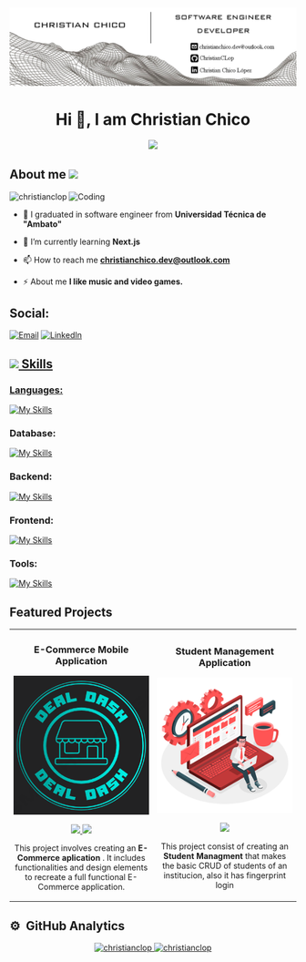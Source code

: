 [![MasterHead](Image.png)](Image.png)
<h1 align="center">Hi 👋, I am Christian Chico</h1>
<p align="center">
  <a href="https://git.io/typing-svg"><img src="https://readme-typing-svg.demolab.com?font=Time+New+Roman&color=515776&size=25&center=true&vCenter=true&width=600&height=100&lines=I+am+an+Software+Engineer;Junior+Developer;Web+Developer"></a>
</p>

## **About me** <picture><img src = "https://cdn.hashnode.com/res/hashnode/image/upload/v1709470801641/e9136368-41c7-433c-aa6f-89ca17b175bf.gif?w=256&h=256&fit=crop&crop=entropy&auto=format,compress&gif-q=60&format=webm" width = 50px></picture>
<img align="right" alt="Coding" width="400" src="https://cdna.artstation.com/p/assets/images/images/028/102/058/original/pixel-jeff-matrix-s.gif?1593487263">

<p align="left"> <img src="https://komarev.com/ghpvc/?username=christianclop&label=Profile%20views&color=0e75b6&style=flat" alt="christianclop" /> </p>

- 🔭 I graduated in software engineer from **Universidad Técnica de "Ambato"**

- 🌱 I’m currently learning **Next.js**

- 📫 How to reach me **christianchico.dev@outlook.com**

- ⚡ About me **I like music and video games.**

## Social:
<a href="mailto:christianchico.dev@outlook.com"><img alt="Email" src="https://img.shields.io/badge/Microsoft_Outlook-christianchico.dev@outlook.com-blue?style=flat-square&logo=microsoft-outlook&logoColor=white"></a>
<a href="https://linkedin.com/in/christianchicolópez"><img alt="LinkedIn" src="https://img.shields.io/badge/LinkedIn-Christian_Chico_López-0077B5?style=flat-square&logo=linkedin&logoColor=white">


## <img src="https://media2.giphy.com/media/QssGEmpkyEOhBCb7e1/giphy.gif?cid=ecf05e47a0n3gi1bfqntqmob8g9aid1oyj2wr3ds3mg700bl&rid=giphy.gif" width ="25"><b> Skills</b>

### Languages:
[![My Skills](https://skillicons.dev/icons?i=js,php,typescript)](https://skillicons.dev)
   
### Database:
[![My Skills](https://skillicons.dev/icons?i=mysql,postgresql)](https://skillicons.dev)
   
### Backend:
[![My Skills](https://skillicons.dev/icons?i=express,nodejs,nestjs)](https://skillicons.dev)

### Frontend:
[![My Skills](https://skillicons.dev/icons?i=html,css,tailwindcss,react,nextjs)](https://skillicons.dev)
   
### Tools:
[![My Skills](https://skillicons.dev/icons?i=figma,postman)](https://skillicons.dev)

## Featured Projects

<table>
<tr>
<td width="50%">
  <h3 align="center">E-Commerce Mobile Application</h3>
  <div align="center">
    <a href="https://github.com/ChristianCLop/DealDash-Ecommerce-Frontend" target="_blank"><img src="https://github.com/ChristianCLop/DealDash-Ecommerce-Frontend/blob/main/assets/images/logo.png" width="400" alt="E-Commerce movil page"></a>
    <p>
      <a href="https://github.com/ChristianCLop/DealDash-Ecommerce-Frontend" target="_blank">
        <img src="https://img.shields.io/badge/FRONTEND-047495?style=for-the-badge&logo=github&logoColor=black">
      </a>
      <a href="https://github.com/ChristianCLop/DealDash-Ecommerce-Backend" target="_blank">
        <img src="https://img.shields.io/badge/BACKEND-047495?style=for-the-badge&logo=github&logoColor=black">
      </a>
    </p>
    <p>This project involves creating an <strong> E-Commerce aplication </strong>. It includes functionalities and design elements to recreate a full functional E-Commerce application.</p>
  </div>                
</td> 

<td width="50%">
  <h3 align="center">Student Management Application</h3>
  <div align="center">
    <a href="https://github.com/Eduardlink/RegistroEstudiantes2023.git" target="_blank"><img src="https://github.com/Eduardlink/RegistroEstudiantes2023/blob/main/src/imagenesFrames/Loguin_Admin.png" width="400" alt="Student Management"></a>
    <p>
      <a href="https://github.com/Eduardlink/RegistroEstudiantes2023.git" target="_blank">
        <img src="https://img.shields.io/badge/Github-047495?style=for-the-badge&logo=github&logoColor=black">
      </a>
    </p>
    <p>This project consist of creating an <strong> Student Managment </strong> that makes the basic CRUD of students of an institucion, also it has fingerprint login </p>
  </div>                
</td> 
</table>  

## ⚙️ &nbsp;GitHub Analytics

<p align="center">
  <a href="https://github.com/ChristianCLop">
    <img height="180em" src="https://github-readme-stats.vercel.app/api/top-langs?username=christianclop&show_icons=true&locale=en&layout=compact" alt="christianclop"/>
    <img height="180em" src="https://github-readme-stats.vercel.app/api?username=christianclop&show_icons=true&locale=en" alt="christianclop"/>
  </a>
</p>
